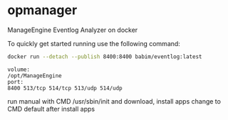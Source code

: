 # opmanager
ManageEngine Eventlog Analyzer on docker

To quickly get started running use the following command:
```bash
docker run --detach --publish 8400:8400 babim/eventlog:latest
```
```
volume:
/opt/ManageEngine
port:
8400 513/tcp 514/tcp 513/udp 514/udp
```

run manual with CMD /usr/sbin/init and download, install apps
change to CMD default after install apps